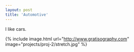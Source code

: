 ```yaml
---
layout: post
title: 'Automotive'
---
```


I like cars.

{% include image.html url="http://www.gratisography.com" image="projects/proj-2/stretch.jpg" %}
